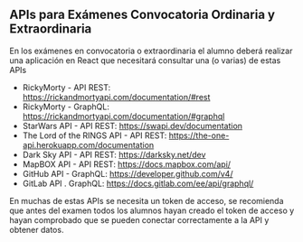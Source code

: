 ## APIs para Exámenes Convocatoria Ordinaria y Extraordinaria

En los exámenes en convocatoria o extraordinaria el alumno deberá realizar una aplicación en React que necesitará consultar una (o varias) de estas APIs

* RickyMorty - API REST: https://rickandmortyapi.com/documentation/#rest
* RickyMorty - GraphQL: https://rickandmortyapi.com/documentation/#graphql
* StarWars API - API REST: https://swapi.dev/documentation
* The Lord of the RINGS API - API REST: https://the-one-api.herokuapp.com/documentation
* Dark Sky API - API REST: https://darksky.net/dev
* MapBOX API - API REST: https://docs.mapbox.com/api/
* GitHub API - GraphQL: https://developer.github.com/v4/
* GitLab API . GraphQL: https://docs.gitlab.com/ee/api/graphql/

En muchas de estas APIs se necesita un token de acceso, se recomienda que antes del examen todos los alumnos hayan creado el token de acceso y hayan comprobado que se pueden conectar correctamente a la API y obtener datos.

